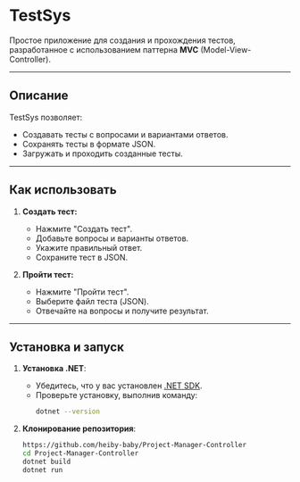 # TestSys

Простое приложение для создания и прохождения тестов, разработанное с использованием паттерна **MVC** (Model-View-Controller).

---

## Описание

TestSys позволяет:
- Создавать тесты с вопросами и вариантами ответов.
- Сохранять тесты в формате JSON.
- Загружать и проходить созданные тесты.

---

## Как использовать

1. **Создать тест:**
   - Нажмите "Создать тест".
   - Добавьте вопросы и варианты ответов.
   - Укажите правильный ответ.
   - Сохраните тест в JSON.

2. **Пройти тест:**
   - Нажмите "Пройти тест".
   - Выберите файл теста (JSON).
   - Отвечайте на вопросы и получите результат.

---

## Установка и запуск

1. **Установка .NET**:
   - Убедитесь, что у вас установлен [.NET SDK](https://dotnet.microsoft.com/download).
   - Проверьте установку, выполнив команду:
     ```bash
     dotnet --version
     ```

2. **Клонирование репозитория**:
   ```bash
   https://github.com/heiby-baby/Project-Manager-Controller
   cd Project-Manager-Controller
   dotnet build
   dotnet run
